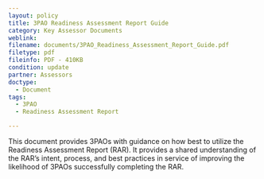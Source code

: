 ```yaml
---
layout: policy   
title: 3PAO Readiness Assessment Report Guide
category: Key Assessor Documents
weblink:
filename: documents/3PAO_Readiness_Assessment_Report_Guide.pdf
filetype: pdf
fileinfo: PDF - 410KB
condition: update
partner: Assessors
doctype:
  - Document
tags:
  - 3PAO
  - Readiness Assessment Report

---
```

This document provides 3PAOs with guidance on how best to utilize the Readiness Assessment Report (RAR). It provides a shared understanding of the RAR’s intent, process, and best practices in service of improving the likelihood of 3PAOs successfully completing the RAR.
